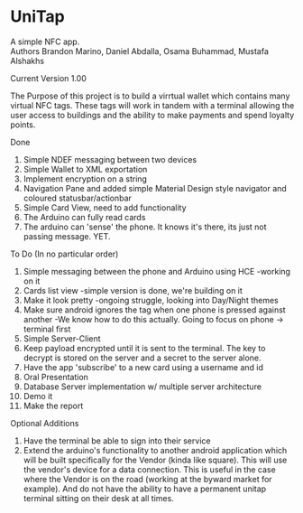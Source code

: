 # UniTap
A simple NFC app.  
Authors 
Brandon Marino, Daniel Abdalla, Osama Buhammad, Mustafa Alshakhs

Current Version
1.00

The Purpose of this project is to build a virrtual wallet which contains many virtual NFC tags.  These tags will work in tandem with a terminal allowing the user access to buildings and the ability to make payments and spend loyalty points.

Done

1. Simple NDEF messaging between two devices
2. Simple Wallet to XML exportation
3. Implement encryption on a string
4. Navigation Pane and added simple Material Design style navigator and coloured statusbar/actionbar 
5. Simple Card View, need to add functionality
6. The Arduino can fully read cards
7. The arduino can 'sense' the phone.  It knows it's there, its just not passing message. YET.

To Do (In no particular order)

1. Simple messaging between the phone and Arduino using HCE
    -working on it
2. Cards list view 
    -simple version is done, we're building on it
3. Make it look pretty 
    -ongoing struggle, looking into Day/Night themes
4. Make sure android ignores the tag when one phone is pressed against another 
    -We know how to do this actually.  Going to focus on phone -> terminal first
5. Simple Server-Client
6. Keep payload encrypted until it is sent to the terminal.  The key to decrypt is stored on the server and a secret to the server alone.
7. Have the app 'subscribe' to a new card using a username and id
8. Oral Presentation
9. Database Server implementation w/ multiple server architecture
10. Demo it
11. Make the report

Optional Additions

1.  Have the terminal be able to sign into their service
2.  Extend the arduino's functionality to another android application which will be built specifically for the Vendor (kinda like square).  This will use the vendor's device for a data connection.  This is useful in the case where the Vendor is on the road (working at the byward market for example).  And do not have the ability to have a permanent unitap terminal sitting on their desk at all times.
